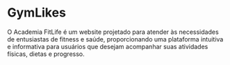 # GymLikes
O Academia FitLife é um website projetado para atender às necessidades de entusiastas de fitness e saúde, proporcionando uma plataforma intuitiva e informativa para usuários que desejam acompanhar suas atividades físicas, dietas e progresso.
